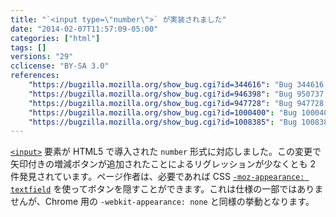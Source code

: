 ```yaml
---
title: "`<input type=\"number\">` が実装されました"
date: "2014-02-07T11:57:09-05:00"
categories: ["html"]
tags: []
versions: "29"
cclicense: "BY-SA 3.0"
references:
    "https://bugzilla.mozilla.org/show_bug.cgi?id=344616": "Bug 344616 – Implement <input type=\"number\">"
    "https://bugzilla.mozilla.org/show_bug.cgi?id=946398": "Bug 950737 – Flip the pref to enable <input type=number>"
    "https://bugzilla.mozilla.org/show_bug.cgi?id=947728": "Bug 947728 – Provide a way for content to hide <input type=number>\'s spinner"
    "https://bugzilla.mozilla.org/show_bug.cgi?id=1000400": "Bug 1000400 – skyscanner.com layout broken because site doesn\'t leave enough room for arrow buttons on <input type=\"number\">"
    "https://bugzilla.mozilla.org/show_bug.cgi?id=1008385": "Bug 1008385 – Betterment.com \"Goal set up\" page\'s funded-in-X-years input is broken, due to spinners pushing number out of view"
---
```

[`<input>`](https://developer.mozilla.org/ja/docs/Web/HTML/Element/input) 要素が HTML5 で導入された `number` 形式に対応しました。この変更で矢印付きの増減ボタンが追加されたことによるリグレッションが少なくとも 2 件発見されています。ページ作者は、必要であれば CSS [`-moz-appearance: textfield`](https://developer.mozilla.org/ja/docs/Web/CSS/-moz-appearance) を使ってボタンを隠すことができます。これは仕様の一部ではありませんが、Chrome 用の `-webkit-appearance: none` と同様の挙動となります。

